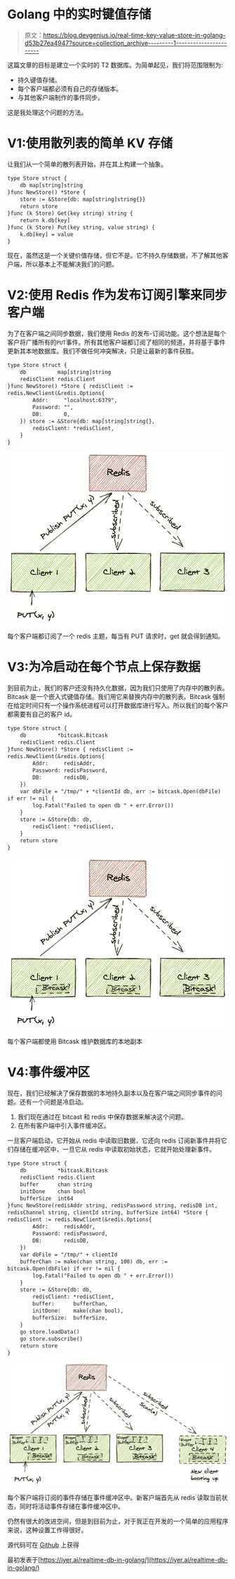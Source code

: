 # Golang 中的实时键值存储

> 原文：<https://blog.devgenius.io/real-time-key-value-store-in-golang-d53b27ea4947?source=collection_archive---------1----------------------->

这篇文章的目标是建立一个实时的 T2 数据库。为简单起见，我们将范围限制为:

*   持久键值存储。
*   每个客户端都必须有自己的存储版本。
*   与其他客户端制作的事件同步。

这是我处理这个问题的方法。

# V1:使用散列表的简单 KV 存储

让我们从一个简单的散列表开始，并在其上构建一个抽象。

```
type Store struct {
	db map[string]string
}func NewStore() *Store {
	store := &Store{db: map[string]string{}}
	return store
}func (k Store) Get(key string) string {
	return k.db[key]
}func (k Store) Put(key string, value string) {
	k.db[key] = value
}
```

现在，虽然这是一个关键价值存储，但它不是。它不持久存储数据，不了解其他客户端，所以基本上不能解决我们的问题。

# V2:使用 Redis 作为发布订阅引擎来同步客户端

为了在客户端之间同步数据，我们使用 Redis 的发布-订阅功能。这个想法是每个客户将广播所有的`PUT`事件。所有其他客户端都订阅了相同的频道，并将基于事件更新其本地数据库。我们不做任何冲突解决，只是让最新的事件获胜。

```
type Store struct {
	db          map[string]string
	redisClient redis.Client
}func NewStore() *Store { redisClient := redis.NewClient(&redis.Options{
		Addr:     "localhost:6379",
		Password: "",
		DB:       0,
	}) store := &Store{db: map[string]string{},
		redisClient: *redisClient,
	}
}
```

![](img/b53381e304e58eda9f22c1713ce943c0.png)

每个客户端都订阅了一个 redis 主题，每当有 PUT 请求时，get 就会得到通知。

# V3:为冷启动在每个节点上保存数据

到目前为止，我们的客户还没有持久化数据，因为我们只使用了内存中的散列表。Bitcask 是一个嵌入式键值存储。我们用它来替换内存中的散列表。Bitcask 强制在给定时间只有一个操作系统进程可以打开数据库进行写入。所以我们的每个客户都需要有自己的客户 id。

```
type Store struct {
	db          *bitcask.Bitcask
	redisClient redis.Client
}func NewStore() *Store { redisClient := redis.NewClient(&redis.Options{
		Addr:     redisAddr,
		Password: redisPassword,
		DB:       redisDB,
	})
	var dbFile = "/tmp/" + *clientId db, err := bitcask.Open(dbFile) if err != nil {
		log.Fatal("Failed to open db " + err.Error())
	}
	store := &Store{db: db,
		redisClient: *redisClient,
	}
	return store
}
```

![](img/f70586e42d0617836483363d932d2e55.png)

每个客户端都使用 Bitcask 维护数据库的本地副本

# V4:事件缓冲区

现在，我们已经解决了保存数据的本地持久副本以及在客户端之间同步事件的问题。还有一个问题是冷启动。

1.  我们现在通过在 bitcast 和 redis 中保存数据来解决这个问题。
2.  在所有客户端中引入事件缓冲区。

一旦客户端启动，它开始从 redis 中读取旧数据，它还向 redis 订阅新事件并将它们存储在缓冲区中，一旦它从 redis 中读取初始状态，它就开始处理新事件。

```
type Store struct {
	db          *bitcask.Bitcask
	redisClient redis.Client
	buffer      chan string
	initDone    chan bool
	bufferSize  int64
}func NewStore(redisAddr string, redisPassword string, redisDB int, redisChannel string, clientId string, bufferSize int64) *Store { redisClient := redis.NewClient(&redis.Options{
		Addr:     redisAddr,
		Password: redisPassword,
		DB:       redisDB,
	})
	var dbFile = "/tmp/" + clientId
	bufferChan := make(chan string, 100) db, err := bitcask.Open(dbFile) if err != nil {
		log.Fatal("Failed to open db " + err.Error())
	}
	store := &Store{db: db,
		redisClient: *redisClient,
		buffer:      bufferChan,
		initDone:    make(chan bool),
		bufferSize:  bufferSize,
	}
	go store.loadData()
	go store.subscribe()
	return store
}
```

![](img/fc187c7211e7ca8b8338644125695066.png)

每个客户端将订阅的事件存储在事件缓冲区中。新客户端首先从 redis 读取当前状态，同时将活动事件存储在事件缓冲区中。

仍然有很大的改进空间，但是到目前为止，对于我正在开发的一个简单的应用程序来说，这种设置工作得很好。

源代码可在 [Github](https://github.com/lastlegion/rtdb) 上获得

最初发表于[https://iyer.ai/realtime-db-in-golang/](https://iyer.ai/realtime-db-in-golang/)